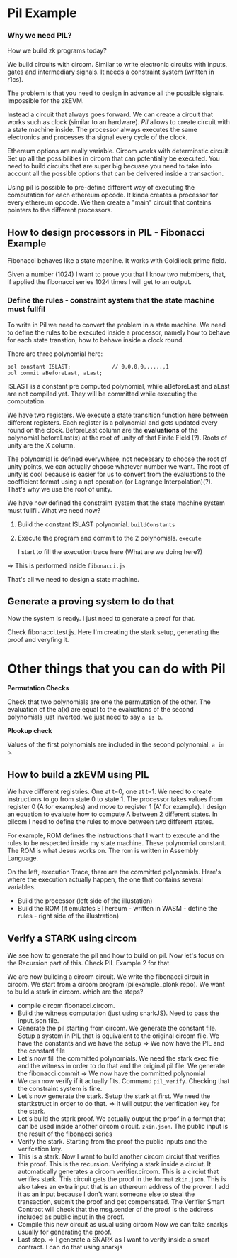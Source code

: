 # Pil Example

### Why we need PIL?

How we build zk programs today? 

We build circuits with circom. Similar to write electronic circuits with inputs, gates and intermediary signals. It needs a constraint system (written in r1cs).  

The problem is that you need to design in advance all the possible signals. Impossible for the zkEVM. 

Instead a circuit that always goes forward. We can create a circuit that works such as clock (similar to an hardware). *Pil* allows to create circuit with a state machine inside. The processor always executes the same electronics and processes tha signal every cycle of the clock.

Ethereum options are really variable. Circom works with determinstic circuit. Set up all the possibilities in circom that can potentially be executed. You need to build circuits that are super big becuase you need to take into account all the possible options that can be delivered inside a transaction. 

Using pil is possible to pre-define different way of executing the computation for each ethereum opcode. It kinda creates a processor for every ethereum opcode. We then create a "main" circuit that contains pointers to the different processors.

## How to design processors in PIL - Fibonacci Example

Fibonacci behaves like a state machine. It works with Goldilock prime field. 

Given a number (1024) I want to prove you that I know two nubmbers, that, if applied the fibonacci series 1024 times I will get to an output.

### Define the rules - constraint system that the state machine must fullfil

To write in Pil we need to convert the problem in a state machine. We need to define the rules to be executed inside a processor, namely how to behave for each state transtion, how to behave inside a clock round.

<ADD IMAGE OF TABLE FOR FIBONACCI STATES>

There are three polynomial here:

    pol constant ISLAST;             // 0,0,0,0,.....,1
    pol commit aBeforeLast, aLast;

ISLAST is a constant pre computed polynomial, while aBeforeLast and aLast are not compiled yet. They will be committed while executing the computation.

We have two registers. We execute a state transition function here between different registers. Each register is a polynomial and gets updated every round on the clock. BeforeLast column are the **evaluations** of the polynomial beforeLast(x) at the root of unity of that Finite Field (?). Roots of unity are the X column. 

The polynomial is defined everywhere, not necessary to choose the root of unity points, we can actually choose whatever number we want. The root of unity is cool because is easier for us to convert from the evaluations to the coefficient format using a npt operation (or Lagrange Interpolation)(?). That's why we use the root of unity. 

We have now defined the constraint system that the state machine system must fullfil. What we need now? 

1. Build the constant ISLAST polynomial. `buildConstants`
2. Execute the program and commit to the 2 polynomials. `execute` 

    I start to fill the execution trace here (What are we doing here?)

=> This is performed inside `fibonacci.js`

That's all we need to design a state machine. 

## Generate a proving system to do that

Now the system is ready. I just need to generate a proof for that. 

Check fibonacci.test.js. Here I'm creating the stark setup, generating the proof and veryfing it.


# Other things that you can do with Pil

**Permutation Checks**

Check that two polynomials are one the permutation of the other. The evaluation of the a(x) are equal to the evaluations of the second polynomials just inverted. we just need to say `a is b`.

**Plookup check**

Values of the first polynomials are included in the second polynomial. `a in b`. 

## How to build a zkEVM using PIL

We have different registries. One at t=0, one at t=1. We need to create instructions to go from state 0 to state 1. 
The processor takes values from register 0 (A for examples) and move to register 1 (A' for example). I design an equation to evaluate how to compute A between 2 different states. In pilcom I need to define the rules to move between two different states.

For example, ROM defines the instructions that I want to execute and the rules to be respected inside my state machine. These polynomial constant. 
The ROM is what Jesus works on. The rom is written in Assembly Language. 

On the left, execution Trace, there are the committed polynomials. Here's where the execution actually happen, the one that contains several variables.  

- Build the processor (left side of the illustation)
- Build the ROM (it emulates EThereum - written in WASM - define the rules - right side of the illustration)

## Verify a STARK using circom

We see how to generate the pil and how to build on pil. Now let's focus on the Recursion part of this. Check PIL Example 2 for that. 

We are now building a circom circuit. We write the fibonacci circuit in circom. We start from a circom program (pilexample_plonk repo). We want to build a stark in circom. which are the steps?

- compile circom fibonacci.circom. 
- Build the witness computation (just using snarkJS). Need to pass the input.json file. 
- Generate the pil starting from circom. We generate the constant file. Setup a system in PIL that is equivalent to the original circom file. We have the constants and we have the setup => We now have the PIL and the constant file
- Let's now fill the committed polynomials. We need the stark exec file and the witness in order to do that and the original pil file. We generate the fibonacci.commit => We now have the committed polynomial
- We can now verify if it actually fits. Command `pil_verify`. Checking that the constraint system is fine. 
- Let's now generate the stark. Setup the stark at first. We need the startkstruct in order to do that. => It will output the verification key for the stark. 
- Let's build the stark proof. We actually output the proof in a format that can be used inside another circom circuit. `zkin.json`. The public input is the result of the fibonacci series
- Verify the stark. Starting from the proof the public inputs and the verifcation key. 
- This is a stark. Now I want to build another circom circiut that verifies this proof. This is the recursion. Verifying a stark inside a circiut. It automatically generates a circom verifier.circom. This is a circiut that verifies stark. This circuit gets the proof in the format `zkin.json`. This is also takes an extra input that is an ethereum address of the prover. I add it as an input because I don't want someone else to steal the transaction, submit the proof and get compensated. The Verifier Smart Contract will check that the msg.sender of the proof is the address included as public input in the proof.
- Compile this new circuit as usual using circom
Now we can take snarkjs usually for generating the proof. 
- Last step. => I generate a SNARK as I want to verify inside a smart contract. I can do that using snarkjs
